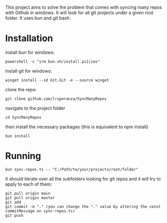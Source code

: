 
This project aims to solve the problem that comes with syncing many repos with Github in windows. It will look for all git projects under a given root folder.
It uses bun and git bash.



# Installation

install bun for windows:
```
powershell -c "irm bun.sh/install.ps1|iex"
```

install git for windows:
```
winget install --id Git.Git -e --source winget
```

clone the repo:
```
git clone github.com/lrsperanza/SyncManyRepos
```

navigate to the project folder
```
cd SyncManyRepos
```

then install the necessary packages (this is equivalent to npm install)
```
bun install
```


# Running

```
bun sync-repos.ts -- "C:/Path/to/your/projects/root/folder"
```

It should iterate over all the subfolders looking for git repos and it will try to apply to each of them:
```
git pull origin main
git pull origin master
git add .
git commit -m "." (you can change the "." value by altering the const commitMessage on sync-repos.ts)
git push
```

